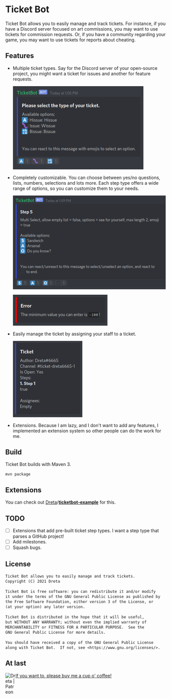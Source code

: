 # Ticket Bot

Ticket Bot allows you to easily manage and track tickets. For instance, if you have a Discord server focused on art
commissions, you may want to use tickets for commission requests. Or, if you have a community regarding your game, you
may want to use tickets for reports about cheating.

## Features

* Multiple ticket types. Say for the Discord server of your open-source project, you might want a ticket for issues and
  another for feature requests.

  ![Discord embed sent by TicketBot with color blue saying please select the type of your ticket.](images/img0.png)

* Completely customizable. You can choose between yes/no questions, lists, numbers, selections and lots more. Each step
  type offers a wide range of options, so you can customize them to your needs.

  ![Discord embed sent by TicketBot with color blue for step 5 of a ticket. This step is a multi select step and the available options are S for sandwich, A for arsenal and O for do you know. The information message reads you can react or unreact to this message to select or unselect an option, and react to the end emoji to end.](images/img1.png)

  ![Discord embed sent by TicketBot with color red for an error saying the minimum value you can enter is negative one hundred.](images/img2.png)

* Easily manage the ticket by assigning your staff to a ticket.

  ![Discord embed sent by TicketBot detailing a ticket showing the author, the channel, whether the ticket is open or not, the steps of the ticket and the assignees.](images/img3.png)

* Extensions. Because I am lazy, and I don't want to add any features, I implemented an extension system so other people
  can do the work for me.

## Build

Ticket Bot builds with Maven 3.

```
mvn package
```

## Extensions

You can check out [Dreta](https://github.com/Dreta)/[**ticketbot-example**](https://github.com/Dreta/ticketbot-example)
for this.

## TODO

- [ ] Extensions that add pre-built ticket step types. I want a step type that parses a GitHub project!
- [ ] Add milestones.
- [ ] Squash bugs.

## License

```
Ticket Bot allows you to easily manage and track tickets.
Copyright (C) 2021 Dreta

Ticket Bot is free software: you can redistribute it and/or modify
it under the terms of the GNU General Public License as published by
the Free Software Foundation, either version 3 of the License, or
(at your option) any later version.

Ticket Bot is distributed in the hope that it will be useful,
but WITHOUT ANY WARRANTY; without even the implied warranty of
MERCHANTABILITY or FITNESS FOR A PARTICULAR PURPOSE.  See the
GNU General Public License for more details.

You should have received a copy of the GNU General Public License
along with Ticket Bot.  If not, see <https://www.gnu.org/licenses/>.
```

## At last

<a href="https://patreon.com/Dreta"><img align="left" alt="Dreta | Patreon" width="32px" src="https://image.flaticon.com/icons/svg/2111/2111548.svg" />
If you want to, please buy me a cup o' coffee!</a>
